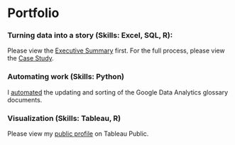 # Portfolio

### Turning data into a story (Skills: Excel, SQL, R):
Please view the [Executive Summary](https://github.com/dalealberto/ExecutiveSummary/blob/main/PDF.pdf) first. For the full process, please view the [Case Study](https://dalealberto.github.io/Case_Study_GDA/).


### Automating work (Skills: Python)
I [automated](https://github.com/dalealberto/Case_Study_GDA/tree/main/Python) the updating and sorting of the Google Data Analytics glossary documents.


### Visualization (Skills: Tableau, R)
Please view my [public profile](https://public.tableau.com/app/profile/david.alberto3632/vizzes) on Tableau Public.


